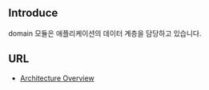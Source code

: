 ## Introduce
domain 모듈은 애플리케이션의 데이터 계층을 담당하고 있습니다.

## URL
- [Architecture Overview](https://github.com/ss5924/machine-rs-api/blob/master/README.md)